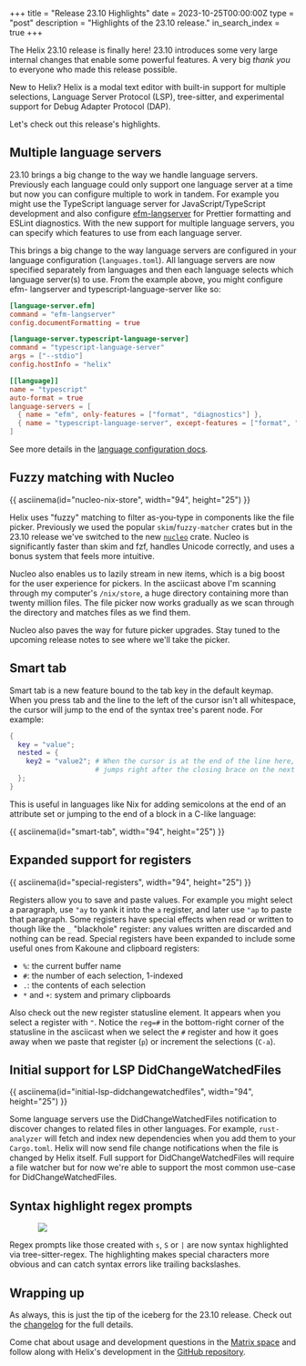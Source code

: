 +++
title = "Release 23.10 Highlights"
date = 2023-10-25T00:00:00Z
type = "post"
description = "Highlights of the 23.10 release."
in_search_index = true
+++

The Helix 23.10 release is finally here! 23.10 introduces some very large
internal changes that enable some powerful features. A very big _thank you_ to
everyone who made this release possible.

New to Helix?
Helix is a modal text editor with built-in support for multiple selections,
Language Server Protocol (LSP), tree-sitter, and experimental support for Debug
Adapter Protocol (DAP).

Let's check out this release's highlights.

## Multiple language servers

23.10 brings a big change to the way we handle language servers.
Previously each language could only support one language server at a time but
now you can configure multiple to work in tandem. For example you might use
the TypeScript language server for JavaScript/TypeScript development and also
configure [efm-langserver](https://github.com/mattn/efm-langserver) for
Prettier formatting and ESLint diagnostics. With the new support for multiple
language servers, you can specify which features to use from each language
server.

This brings a big change to the way language servers are configured in your
language configuration (`languages.toml`). All language servers are now
specified separately from languages and then each language selects which
language server(s) to use. From the example above, you might configure efm-
langserver and typescript-language-server like so:

```toml
[language-server.efm]
command = "efm-langserver"
config.documentFormatting = true

[language-server.typescript-language-server]
command = "typescript-language-server"
args = ["--stdio"]
config.hostInfo = "helix"

[[language]]
name = "typescript"
auto-format = true
language-servers = [
  { name = "efm", only-features = ["format", "diagnostics"] },
  { name = "typescript-language-server", except-features = ["format", "diagnostics"] },
]
```

See more details in the [language configuration docs](https://docs.helix-editor.com/languages.html).

## Fuzzy matching with Nucleo

{{ asciinema(id="nucleo-nix-store", width="94", height="25") }}

Helix uses "fuzzy" matching to filter as-you-type in components like the file
picker. Previously we used the popular `skim`/`fuzzy-matcher` crates but in the
23.10 release we've switched to the new
[`nucleo`](https://github.com/helix-editor/helix) crate. Nucleo is
significantly faster than skim and fzf, handles Unicode correctly, and uses a
bonus system that feels more intuitive.

Nucleo also enables us to lazily stream in new items, which is a big boost for
the user experience for pickers. In the asciicast above I'm scanning through
my computer's `/nix/store`, a huge directory containing more than twenty
million files. The file picker now works gradually as we scan through the
directory and matches files as we find them.

Nucleo also paves the way for future picker upgrades. Stay tuned to the
upcoming release notes to see where we'll take the picker.

## Smart tab

Smart tab is a new feature bound to the tab key in the default keymap. When
you press tab and the line to the left of the cursor isn't all whitespace,
the cursor will jump to the end of the syntax tree's parent node. For example:

```nix
{
  key = "value";
  nested = {
    key2 = "value2"; # When the cursor is at the end of the line here, <tab>
                     # jumps right after the closing brace on the next line.
  };
}
```

This is useful in languages like Nix for adding semicolons at the end of an
attribute set or jumping to the end of a block in a C-like language:

{{ asciinema(id="smart-tab", width="94", height="25") }}

## Expanded support for registers

{{ asciinema(id="special-registers", width="94", height="25") }}

Registers allow you to save and paste values. For example you might select
a paragraph, use `"ay` to yank it into the `a` register, and later use `"ap`
to paste that paragraph. Some registers have special effects when read or
written to though like the `_` "blackhole" register: any values written are
discarded and nothing can be read. Special registers have been expanded to
include some useful ones from Kakoune and clipboard registers:

* `%`: the current buffer name
* `#`: the number of each selection, 1-indexed
* `.`: the contents of each selection
* `*` and `+`: system and primary clipboards

Also check out the new register statusline element. It appears when you select
a register with `"`. Notice the `reg=#` in the bottom-right corner of the
statusline in the asciicast when we select the `#` register and how it goes
away when we paste that register (`p`) or increment the selections (`C-a`).

## Initial support for LSP DidChangeWatchedFiles

{{ asciinema(id="initial-lsp-didchangewatchedfiles", width="94", height="25") }}

Some language servers use the DidChangeWatchedFiles notification to discover
changes to related files in other languages. For example, `rust-analyzer` will
fetch and index new dependencies when you add them to your `Cargo.toml`.
Helix will now send file change notifications when the file is changed by
Helix itself. Full support for DidChangeWatchedFiles will require a file
watcher but for now we're able to support the most common use-case for
DidChangeWatchedFiles.

## Syntax highlight regex prompts

<img src="/regex-prompt-highlighting.png" style="max-width: 80%; display: block; margin-left: auto; margin-right: auto"/>

Regex prompts like those created with `s`, `S` or `|` are now syntax highlighted
via tree-sitter-regex. The highlighting makes special characters more obvious
and can catch syntax errors like trailing backslashes.

## Wrapping up

As always, this is just the tip of the iceberg for the 23.10 release. Check out
the [changelog] for the full details.

Come chat about usage and development questions in the [Matrix space][matrix]
and follow along with Helix's development in the [GitHub repository][helix-git].

[changelog]: https://github.com/helix-editor/helix/blob/master/CHANGELOG.md#2310-2023-10-24
[helix-git]: https://github.com/helix-editor/helix/
[matrix]: https://matrix.to/#/#helix-community:matrix.org
